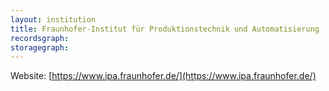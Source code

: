 ```yaml
---
layout: institution
title: Fraunhofer-Institut für Produktionstechnik und Automatisierung
recordsgraph: 
storagegraph: 
---
```


Website: [https://www.ipa.fraunhofer.de/](https://www.ipa.fraunhofer.de/)
